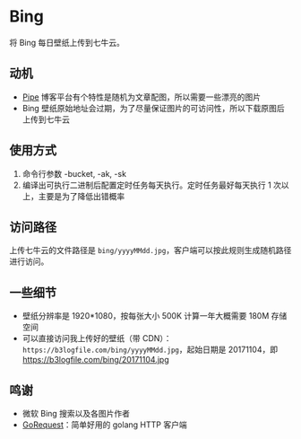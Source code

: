 # Bing

将 Bing 每日壁纸上传到七牛云。

## 动机

* [Pipe](https://github.com/88250/pipe) 博客平台有个特性是随机为文章配图，所以需要一些漂亮的图片
* Bing 壁纸原始地址会过期，为了尽量保证图片的可访问性，所以下载原图后上传到七牛云

## 使用方式

1. 命令行参数 -bucket, -ak, -sk
2. 编译出可执行二进制后配置定时任务每天执行。定时任务最好每天执行 1 次以上，主要是为了降低出错概率

## 访问路径

上传七牛云的文件路径是 `bing/yyyyMMdd.jpg`，客户端可以按此规则生成随机路径进行访问。

## 一些细节

* 壁纸分辨率是 1920*1080，按每张大小 500K 计算一年大概需要 180M 存储空间
* 可以直接访问我上传好的壁纸（带 CDN）：`https://b3logfile.com/bing/yyyyMMdd.jpg`，起始日期是 20171104，即 https://b3logfile.com/bing/20171104.jpg

## 鸣谢

* 微软 Bing 搜索以及各图片作者
* [GoRequest](https://github.com/parnurzeal/gorequest)：简单好用的 golang HTTP 客户端
